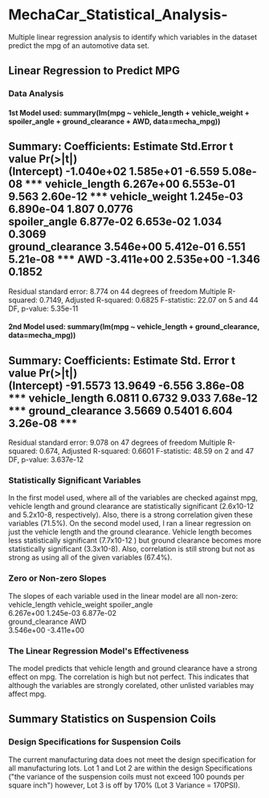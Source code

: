 # MechaCar_Statistical_Analysis-
Multiple linear regression analysis to identify which variables in the dataset predict the mpg of an automotive data set.


## Linear Regression to Predict MPG

### Data Analysis
#### 1st Model used:	summary(lm(mpg ~  vehicle_length + vehicle_weight + spoiler_angle  + ground_clearance + AWD, data=mecha_mpg))
Summary:	Coefficients:
                   	Estimate 	Std.Error	t value 		Pr(>|t|)    
(Intercept)      	-1.040e+02  	1.585e+01  	-6.559 		5.08e-08 ***
vehicle_length    6.267e+00	 6.553e-01   	9.563 		2.60e-12 ***
vehicle_weight    1.245e-03	 6.890e-04	1.807   		0.0776  
spoiler_angle     6.877e-02 	 6.653e-02   	1.034   		0.3069    
ground_clearance  3.546e+00  5.412e-01   	6.551		5.21e-08 ***
AWD              -3.411e+00	2.535e+00 	-1.346		   0.1852    
---
Residual standard error: 8.774 on 44 degrees of freedom
Multiple R-squared:  0.7149,	Adjusted R-squared:  0.6825 
F-statistic: 22.07 on 5 and 44 DF,  p-value: 5.35e-11

#### 2nd Model used:	summary(lm(mpg ~  vehicle_length + ground_clearance, data=mecha_mpg))
Summary:	Coefficients:
                 	Estimate 	Std. Error 	t value 		Pr(>|t|)    
(Intercept)      -91.5573    	13.9649  	-6.556 		3.86e-08 ***
vehicle_length     6.0811     	0.6732   	9.033 		7.68e-12 ***
ground_clearance   3.5669     	0.5401   	6.604 		3.26e-08 ***
---
Residual standard error: 9.078 on 47 degrees of freedom
Multiple R-squared:  0.674,	Adjusted R-squared:  0.6601 
F-statistic: 48.59 on 2 and 47 DF,  p-value: 3.637e-12

### Statistically Significant Variables
In the first model used, where all of the variables are checked against mpg, vehicle length and ground clearance are statistically significant (2.6x10-12 and 5.2x10-8, respectively). Also, there is a strong correlation given these variables (71.5%).
On the second model used, I ran a linear regression on just the vehicle length and the ground clearance. Vehicle length becomes less statistically significant (7.7x10-12 ) but ground clearance becomes more statistically significant (3.3x10-8). Also, correlation is still strong but not as strong as using all of the given variables (67.4%).

### Zero or Non-zero Slopes
The slopes of each variable used in the linear model are all non-zero: 
vehicle_length    	vehicle_weight     	spoiler_angle  
6.267e+00         	1.245e-03         	6.877e-02  
ground_clearance 	AWD  
3.546e+00        	-3.411e+00 

### The Linear Regression Model's Effectiveness
The model predicts that vehicle length and ground clearance have a strong effect on mpg. The correlation is high but not perfect. This indicates that although the variables are strongly corelated, other unlisted variables may affect mpg.

## Summary Statistics on Suspension Coils

### Design Specifications for Suspension Coils
The current manufacturing data does not meet the design specification for all manufacturing lots. Lot 1 and Lot 2 are within the design Specifications ("the variance of the suspension coils must not exceed 100 pounds per square inch") however, Lot 3 is off by 170% (Lot 3 Variance = 170PSI).